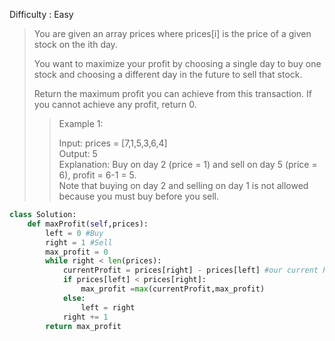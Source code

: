Difficulty : Easy 

>You are given an array prices where prices[i] is the price of a given stock on the ith day.
>
>You want to maximize your profit by choosing a single day to buy one stock and choosing a different day in the future to sell that stock.
>
>Return the maximum profit you can achieve from this transaction. If you cannot achieve any profit, return 0.
>
>>Example 1:  
>>
>>Input: prices = [7,1,5,3,6,4]  
>>Output: 5  
>>Explanation: Buy on day 2 (price = 1) and sell on day 5 (price = 6), profit = 6-1 = 5.  
>>Note that buying on day 2 and selling on day 1 is not allowed because you must buy before you sell.  

```python 
class Solution:
    def maxProfit(self,prices):
        left = 0 #Buy
        right = 1 #Sell
        max_profit = 0
        while right < len(prices):
            currentProfit = prices[right] - prices[left] #our current Profit
            if prices[left] < prices[right]:
                max_profit =max(currentProfit,max_profit)
            else:
                left = right
            right += 1
        return max_profit
```        

